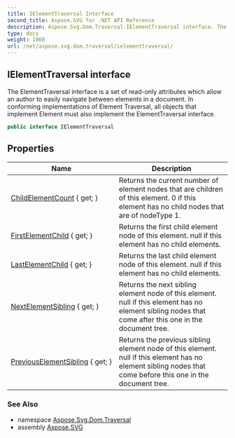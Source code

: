 ```yaml
---
title: IElementTraversal Interface
second_title: Aspose.SVG for .NET API Reference
description: Aspose.Svg.Dom.Traversal.IElementTraversal interface. The ElementTraversal interface is a set of read-only attributes which allow an author to easily navigate between elements in a document. In conforming implementations of Element Traversal all objects that implement Element must also implement the ElementTraversal interface
type: docs
weight: 1860
url: /net/aspose.svg.dom.traversal/ielementtraversal/
---
```

## IElementTraversal interface

The ElementTraversal interface is a set of read-only attributes which allow an author to easily navigate between elements in a document. In conforming implementations of Element Traversal, all objects that implement Element must also implement the ElementTraversal interface.

```csharp
public interface IElementTraversal
```

## Properties

| Name | Description |
| --- | --- |
| [ChildElementCount](../../aspose.svg.dom.traversal/ielementtraversal/childelementcount/) { get; } | Returns the current number of element nodes that are children of this element. 0 if this element has no child nodes that are of nodeType 1. |
| [FirstElementChild](../../aspose.svg.dom.traversal/ielementtraversal/firstelementchild/) { get; } | Returns the first child element node of this element. null if this element has no child elements. |
| [LastElementChild](../../aspose.svg.dom.traversal/ielementtraversal/lastelementchild/) { get; } | Returns the last child element node of this element. null if this element has no child elements. |
| [NextElementSibling](../../aspose.svg.dom.traversal/ielementtraversal/nextelementsibling/) { get; } | Returns the next sibling element node of this element. null if this element has no element sibling nodes that come after this one in the document tree. |
| [PreviousElementSibling](../../aspose.svg.dom.traversal/ielementtraversal/previouselementsibling/) { get; } | Returns the previous sibling element node of this element. null if this element has no element sibling nodes that come before this one in the document tree. |

### See Also

* namespace [Aspose.Svg.Dom.Traversal](../../aspose.svg.dom.traversal/)
* assembly [Aspose.SVG](../../)
